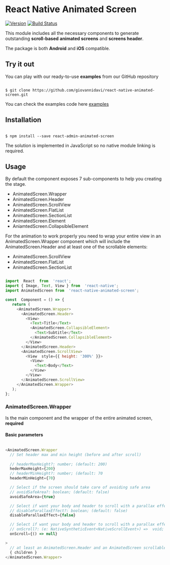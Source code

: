 # React Native Animated Screen 

[![Version](https://img.shields.io/npm/v/react-native-animated-screen)](https://www.npmjs.com/package/react-native-animated-screen) [![Build Status](https://img.shields.io/npm/l/react-native-animated-screen)](https://www.npmjs.com/package/react-native-animated-screen)

  

This module includes all the necessary components to generate outstanding **scroll-based** **animated screens** and **screens header**.

  

The package is both **Android** and **iOS** compatible.

  

## Try it out

You can play with our ready-to-use **examples** from our GitHub repository

```

$ git clone https://github.com/giovannidavi/react-native-animated-screen.git

```

  
You can check the examples code here [examples](https://github.com/giovannidavi/react-native-animated-screen/tree/master/Examples)
  

## Installation

```

$ npm install --save react-admin-animated-screen

```

  

The solution is implemented in JavaScript so no native module linking is required.

  

## Usage

 By default the component exposes 7 sub-components to help you creating the stage. 

 - AnimatedScreen.Wrapper
 - AnimatedScreen.Header
 - AnimatedScreen.ScrollView
 - AnimatedScreen.FlatList
 - AnimatedScreen.SectionList
 - AnimatedScreen.Element
 - AniamtedScreen.CollapsibleElement

For the animation to work properly you need to wrap your entire view in an AnimatedScreen.Wrapper component which will include the AnimatedScreen.Header and at least one of the scrollable elements:

 - AnimatedScreen.ScrollView
 - AnimatedScreen.FlatList
 - AnimatedScreen.SectionList


  

```javascript

import  React  from  'react';
import { Image, Text, View } from  'react-native';
import AnimatedScreen from  'react-native-animated-screen';

const  Component = () => {
   return (
     <AnimatedScreen.Wrapper>
       <AnimatedScreen.Header>
         <View>
           <Text>Title</Text>
           <AnimatedScreen.CollapsibleElement>
             <Text>Subtitle</Text>
           </AnimatedScreen.CollapsibleElement>
         </View>
       </AnimatedScreen.Header>
       <AnimatedScreen.ScrollView>
         <View  style={{ height: '300%' }}>
           <View>
             <Text>Body</Text>
           </View>
         </View>
       </AnimatedScreen.ScrollView>
     </AnimatedScreen.Wrapper>
   );
};
```

  

### AnimatedScreen.Wrapper

  Is  the main component and the wrapper of the entire animated screen, **required**

  

#### Basic parameters

  
```javascript

<AnimatedScreen.Wrapper
  // Set header max and min height (before and after scroll)
  
  // headerMaxHeight?: number; (default: 200)
  hederMaxHeight={200}
  // headerMinHeight?: number; (default: 70
  headerMinHeight={70}

  // Select if the screen should take care of avoiding safe area
  // avoidSafeArea?: boolean; (default: false)
  avoidSafeArea={true}

  // Select if want your body and header to scroll with a parallax effect or not
  // disableParallaxEffect?: boolean; (default: false)
  disableParallaxEffect={false}

  // Select if want your body and header to scroll with a parallax effect or not
  // onScroll?: (e: NativeSyntheticEvent<NativeScrollEvent>) =>  void;
  onScroll={() => null}

>
  // at least an AnimatedScreen.Header and an AnimatedScreen scrollable element required as children
  { children }
</AnimatedScreen.Wrapper>

```
